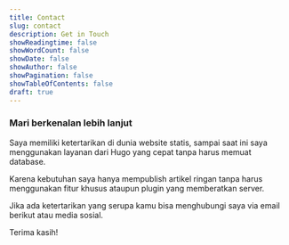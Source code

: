 ```yaml
---
title: Contact
slug: contact
description: Get in Touch
showReadingtime: false
showWordCount: false
showDate: false
showAuthor: false
showPagination: false
showTableOfContents: false
draft: true
---
```


### Mari berkenalan lebih lanjut 

Saya memiliki ketertarikan di dunia website statis, sampai saat ini saya menggunakan layanan dari Hugo yang cepat tanpa harus memuat database.

Karena kebutuhan saya hanya mempublish artikel ringan tanpa harus menggunakan fitur khusus ataupun plugin yang memberatkan server.

Jika ada ketertarikan yang serupa kamu bisa menghubungi saya via email berikut atau media sosial.

Terima kasih!

<script data-letterbirduser="jundi" data-showheader="true" src="https://letterbird.co/embed/v1.js"></script>